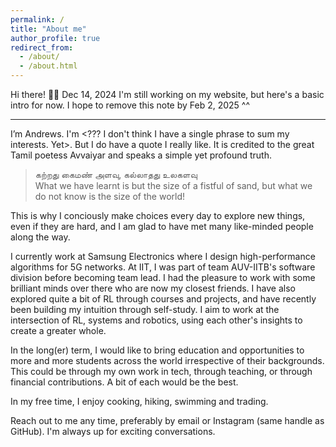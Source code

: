```yaml
---
permalink: /
title: "About me"
author_profile: true
redirect_from: 
  - /about/
  - /about.html
---
```


Hi there! 🙋‍♂️
Dec 14, 2024
I'm still working on my website, but here's a basic intro for now.
I hope to remove this note by Feb 2, 2025 ^^

---

I’m Andrews. I'm <??? I don't think I have a single phrase to sum my interests. Yet>.
But I do have a quote I really like. It is credited to the great Tamil poetess Avvaiyar and speaks a simple yet profound truth.
>கற்றது கைமண் அளவு, கல்லாதது உலகளவு  
What we have learnt is but the size of a fistful of sand, but what we do not know is the size of the world!

This is why I conciously make choices every day to explore new things, even if they are hard, and I am glad to have met many like-minded people along the way.

I currently work at Samsung Electronics where I design high-performance algorithms for 5G networks. At IIT, I was part of team AUV-IITB's software division before becoming team lead. I had the pleasure to work with some brilliant minds over there who are now my closest friends. I have also explored quite a bit of RL through courses and projects, and have recently been building my intuition through self-study. I aim to work at the intersection of RL, systems and robotics, using each other's insights to create a greater whole.

In the long(er) term, I would like to bring education and opportunities to more and more students across the world irrespective of their backgrounds. This could be through my own work in tech, through teaching, or through financial contributions. A bit of each would be the best.

In my free time, I enjoy cooking, hiking, swimming and trading.

Reach out to me any time, preferably by email or Instagram (same handle as GitHub). I'm always up for exciting conversations.